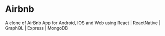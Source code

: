 # Airbnb
A clone of AirBnb App for Android, IOS and  Web using React | ReactNative | GraphQL | Express | MongoDB
